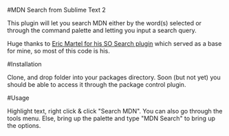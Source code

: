 #MDN Search from Sublime Text 2

This plugin will let you search MDN either by the word(s) selected or through the command palette and letting you input a search query.

Huge thanks to [Eric Martel for his SO Search plugin](https://github.com/ericmartel/Sublime-Text-2-Stackoverflow-Plugin) which served as a base for mine, so most of this code is his.

#Installation

Clone, and drop folder into your packages directory. Soon (but not yet) you should be able to access it through the package control plugin.

#Usage

Highlight text, right click & click "Search MDN". You can also go through the tools menu. Else, bring up the palette and type "MDN Search" to bring up the options.

